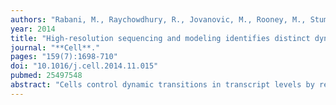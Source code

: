 ```yaml
---
authors: "Rabani, M., Raychowdhury, R., Jovanovic, M., Rooney, M., Stumpo, DJ., **Pauli, A.,** Hacohen, N., Schier, AF., Blackshear, PJ., Friedman, N., Amit, I., Regev, A."
year: 2014
title: "High-resolution sequencing and modeling identifies distinct dynamic RNA regulatory strategies"
journal: "**Cell**."
pages: "159(7):1698-710"
doi: "10.1016/j.cell.2014.11.015"
pubmed: 25497548
abstract: "Cells control dynamic transitions in transcript levels by regulating transcription, processing, and/or degradation through an integrated regulatory strategy. Here, we combine RNA metabolic labeling, rRNA-depleted RNA-seq, and DRiLL, a novel computational framework, to quantify the level; editing sites; and transcription, processing, and degradation rates of each transcript at a splice junction resolution during the LPS response of mouse dendritic cells. Four key regulatory strategies, dominated by RNA transcription changes, generate most temporal gene expression patterns. Noncanonical strategies that also employ dynamic posttranscriptional regulation control only a minority of genes, but provide unique signal processing features. We validate Tristetraprolin (TTP) as a major regulator of RNA degradation in one noncanonical strategy. Applying DRiLL to the regulation of noncoding RNAs and to zebrafish embryogenesis demonstrates its broad utility. Our study provides a new quantitative approach to discover transcriptional and posttranscriptional events that control dynamic changes in transcript levels using RNA sequencing data."
---
```


